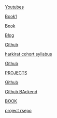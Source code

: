 



<!DOCTYPE html>
<html lang="en">
<head>
    <meta charset="UTF-8">
    <meta name="viewport" content="width=device-width, initial-scale=1.0">
    <title>Python Resources</title>
    <div>
        <ol><a href="https://www.youtube.com/playlist?list=PLsyeobzWxl7poL9JTVyndKe62ieoN-MZ3">Youtubes</a></ol>
        <ol><a href="c:\Users\ASUS\Downloads\thinkpython2.pdf">Book1</a></ol>
        <ol><a href="https://automatetheboringstuff.com/">Book</a></ol>
 <ol><a href="https://medium.com/@Coursesteach/best-free-resources-to-learn-python-ba9def93c9ed">Blog</a></ol>
<ol><a href="https://github.com/SkalskiP/courses?tab=readme-ov-file">Github</a></ol>
        <ol><a href="https://quickest-juniper-f9c.notion.site/Cohort-2-0-FullStack-Open-Source-6b6c2a9f1282499aba4782b88bf7e204)">harkirat cohort syllabus</a></ol>
     <ol><a href="https://github.com/SkalskiP/courses?tab=readme-ov-file">Github</a></ol>
     <ol><a href="https://github.com/codecrafters-io/build-your-own-x)(https://www.kashipara.com">PROJECTS</a></ol>
        <ol><a href="https://github.com/lukasz-madon/awesome-remote-job">Github</a></ol>
        <ol><a href="[https://github.com/lukasz-madon/awesome-remote-job](https://github.com/zhashkevych/awesome-backend?fbclid=PAZXh0bgNhZW0CMTEAAaYvobrHNYjEaz9Fp4BKCCjzSj8NIsuOrzypCgR_Mi-pU9fzTMUfre8vH40_aem_Fm9vJrJqvnJPq4uGh_Djdg)">Github  BAckend</a></ol>
       <ol><a href="https://django-book-new.readthedocs.io/en/latest/chapter02.html">BOOK</a></ol>
        <ol><a href="https://github.com/Mrinank-Bhowmick/python-beginner-projects">project rsepo</a></ol>
    </div>
</head>
<body>
    
</body>
</html>
